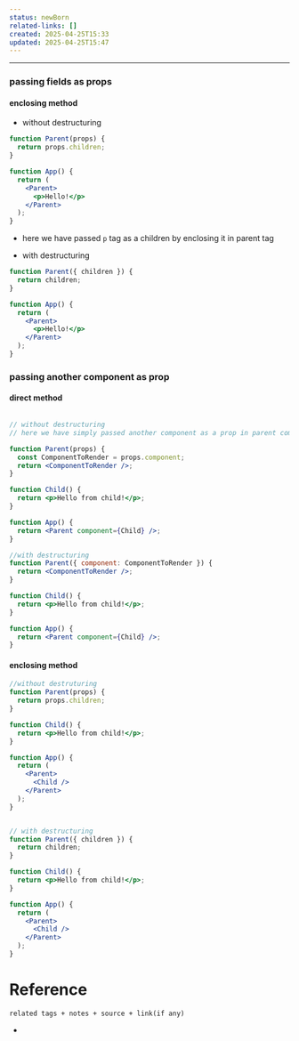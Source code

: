 ```yaml
---
status: newBorn
related-links: []
created: 2025-04-25T15:33
updated: 2025-04-25T15:47
---
```

---


### passing fields as props


#### enclosing method
- without destructuring
```jsx
function Parent(props) {
  return props.children;
}

function App() {
  return (
    <Parent>
      <p>Hello!</p>
    </Parent>
  );
}
```
- here we have passed `p` tag as a children by enclosing it in parent tag


- with destructuring
```jsx
function Parent({ children }) {
  return children;
}

function App() {
  return (
    <Parent>
      <p>Hello!</p>
    </Parent>
  );
}
```


### passing another component as prop

#### direct method


```jsx

// without destructuring
// here we have simply passed another component as a prop in parent component

function Parent(props) {
  const ComponentToRender = props.component;
  return <ComponentToRender />;
}

function Child() {
  return <p>Hello from child!</p>;
}

function App() {
  return <Parent component={Child} />;
}

//with destructuring
function Parent({ component: ComponentToRender }) {
  return <ComponentToRender />;
}

function Child() {
  return <p>Hello from child!</p>;
}

function App() {
  return <Parent component={Child} />;
}

```

#### enclosing method
```jsx
//without destruturing
function Parent(props) {
  return props.children;
}

function Child() {
  return <p>Hello from child!</p>;
}

function App() {
  return (
    <Parent>
      <Child />
    </Parent>
  );
}


// with destructuring
function Parent({ children }) {
  return children;
}

function Child() {
  return <p>Hello from child!</p>;
}

function App() {
  return (
    <Parent>
      <Child />
    </Parent>
  );
}
```

# Reference
`related tags + notes + source + link(if any)`
 

- 